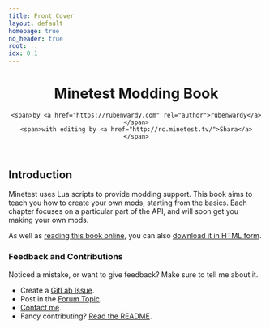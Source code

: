 ```yaml
---
title: Front Cover
layout: default
homepage: true
no_header: true
root: ..
idx: 0.1
---
```


<header>
    <h1>Minetest Modding Book</h1>

    <span>by <a href="https://rubenwardy.com" rel="author">rubenwardy</a></span>
    <span>with editing by <a href="http://rc.minetest.tv/">Shara</a></span>
</header>

## Introduction

Minetest uses Lua scripts to provide modding support.
This book aims to teach you how to create your own mods, starting from the basics.
Each chapter focuses on a particular part of the API, and will soon get you making
your own mods.

As well as [reading this book online](https://rubenwardy.com/minetest_modding_book),
you can also [download it in HTML form](https://gitlab.com/rubenwardy/minetest_modding_book/-/releases).

### Feedback and Contributions

Noticed a mistake, or want to give feedback? Make sure to tell me about it.

* Create a [GitLab Issue](https://gitlab.com/rubenwardy/minetest_modding_book/-/issues).
* Post in the [Forum Topic](https://forum.minetest.net/viewtopic.php?f=14&t=10729).
* [Contact me](https://rubenwardy.com/contact/).
* Fancy contributing?
  [Read the README](https://gitlab.com/rubenwardy/minetest_modding_book/-/blob/master/README.md).
